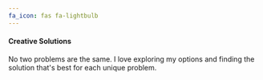 ```yaml
---
fa_icon: fas fa-lightbulb
---
```


#### Creative Solutions
No two problems are the same. I love exploring my options and finding the solution that's best for each unique problem.